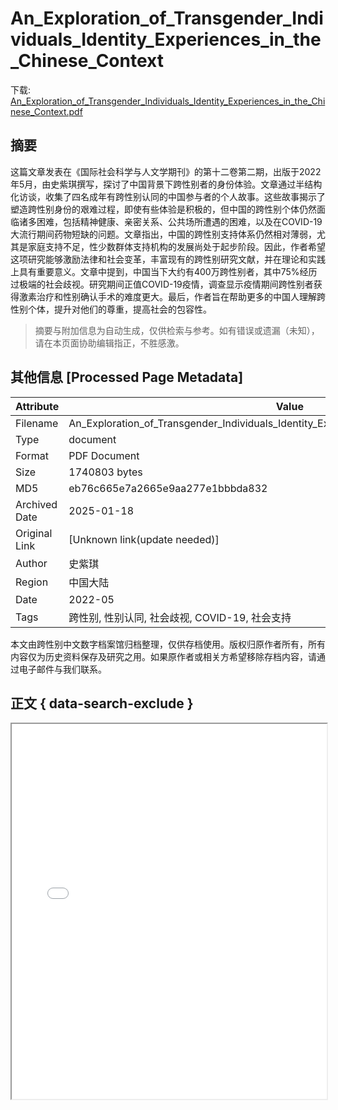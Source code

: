 # An_Exploration_of_Transgender_Individuals_Identity_Experiences_in_the_Chinese_Context

<!-- tcd_download_link -->
下载: <a href="../An_Exploration_of_Transgender_Individuals_Identity_Experiences_in_the_Chinese_Context.pdf" download>An_Exploration_of_Transgender_Individuals_Identity_Experiences_in_the_Chinese_Context.pdf</a>
<!-- tcd_download_link_end -->

## 摘要

<!-- tcd_abstract -->
这篇文章发表在《国际社会科学与人文学期刊》的第十二卷第二期，出版于2022年5月，由史紫琪撰写，探讨了中国背景下跨性别者的身份体验。文章通过半结构化访谈，收集了四名成年有跨性别认同的中国参与者的个人故事。这些故事揭示了塑造跨性别身份的艰难过程，即使有些体验是积极的，但中国的跨性别个体仍然面临诸多困难，包括精神健康、亲密关系、公共场所遭遇的困难，以及在COVID-19大流行期间药物短缺的问题。文章指出，中国的跨性别支持体系仍然相对薄弱，尤其是家庭支持不足，性少数群体支持机构的发展尚处于起步阶段。因此，作者希望这项研究能够激励法律和社会变革，丰富现有的跨性别研究文献，并在理论和实践上具有重要意义。文章中提到，中国当下大约有400万跨性别者，其中75%经历过极端的社会歧视。研究期间正值COVID-19疫情，调查显示疫情期间跨性别者获得激素治疗和性别确认手术的难度更大。最后，作者旨在帮助更多的中国人理解跨性别个体，提升对他们的尊重，提高社会的包容性。

<!-- tcd_abstract_end -->

> 摘要与附加信息为自动生成，仅供检索与参考。如有错误或遗漏（未知），请在本页面协助编辑指正，不胜感激。

## 其他信息 [Processed Page Metadata]

| Attribute       | Value                                  |
|-----------------|----------------------------------------|
| Filename        | An_Exploration_of_Transgender_Individuals_Identity_Experiences_in_the_Chinese_Context.pdf                             |
| Type            | document                                 |
| Format          | PDF Document                               |
| Size            | 1740803 bytes                           |
| MD5             | eb76c665e7a2665e9aa277e1bbbda832                                  |
| Archived Date   | 2025-01-18                             |
| Original Link   | [Unknown link(update needed)]                         |
| Author          | 史紫琪                               |
| Region          | 中国大陆                               |
| Date            | 2022-05                                 |
| Tags            | 跨性别, 性别认同, 社会歧视, COVID-19, 社会支持                                 |

本文由跨性别中文数字档案馆归档整理，仅供存档使用。版权归原作者所有，所有内容仅为历史资料保存及研究之用。如果原作者或相关方希望移除存档内容，请通过电子邮件与我们联系。

## 正文 { data-search-exclude }

<!-- tcd_main_text -->
<iframe src="../An_Exploration_of_Transgender_Individuals_Identity_Experiences_in_the_Chinese_Context.pdf" width="100%" height="600px">
    <p>无法显示PDF，请下载查看。</p>
</iframe>
<!-- tcd_main_text_end -->

